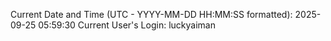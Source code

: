Current Date and Time (UTC - YYYY-MM-DD HH:MM:SS formatted): 2025-09-25 05:59:30
Current User's Login: luckyaiman
